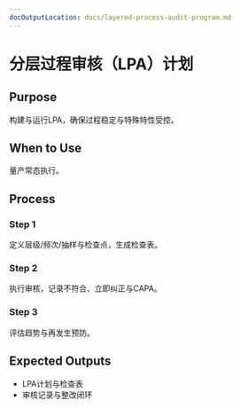 ```yaml
---
docOutputLocation: docs/layered-process-audit-program.md
---
```


# 分层过程审核（LPA）计划

## Purpose

构建与运行LPA，确保过程稳定与特殊特性受控。

## When to Use

量产常态执行。

## Process

### Step 1

定义层级/频次/抽样与检查点，生成检查表。

### Step 2

执行审核，记录不符合、立即纠正与CAPA。

### Step 3

评估趋势与再发生预防。

## Expected Outputs

- LPA计划与检查表
- 审核记录与整改闭环
